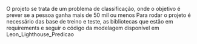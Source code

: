 O projeto se trata de um problema de classificação, onde o objetivo é prever se a pessoa ganha mais de 50 mil ou menos
Para rodar o projeto é necessário das base de treino e teste, as bibliotecas que estão em requirements e seguir o código da modelagem disponível em Leon_Lighthouse_Predicao
